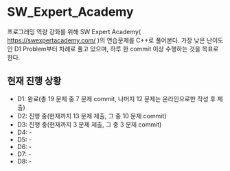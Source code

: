 # SW_Expert_Academy

프로그래밍 역량 강화를 위해 SW Expert Academy( https://swexpertacademy.com/ )의 연습문제를 C++로 풀어본다. 가장 낮은 난이도인 D1 Problem부터 차례로 풀고 있으며, 하루 한 commit 이상 수행하는 것을 목표로 한다.

## 현재 진행 상황
* D1: 완료(총 19 문제 중 7 문제 commit, 나머지 12 문제는 온라인으로만 작성 후 제출)
* D2: 진행 중(현재까지 13 문제 제출, 그 중 10 문제 commit)
* D3: 진행 중(현재까지 3 문제 제출, 그 중 3 문제 commit)
* D4: -
* D5: -
* D6: -
* D7: -
* D8: -
